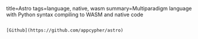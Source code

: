title=Astro
tags=language, native, wasm
summary=Multiparadigm language with Python syntax compiling to WASM and native code
~~~~~~

[Github](https://github.com/appcypher/astro)
